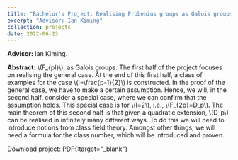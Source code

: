 ```yaml
---
title: "Bachelor's Project: Realising Frobenius groups as Galois groups (2022)"
excerpt: "Advisor: Ian Kiming"
collection: projects
date: 2022-06-23
---
```


**Advisor:** Ian Kiming.

**Abstract:**
\\(F_{pl}\\), as Galois groups. The first half of the project focuses on realising the general case. At the end of this first half, a class of examples for the case \\(l=\frac{p-1}{2}\\) is constructed. In the proof of the general case, we have to make a certain assumption. Hence, we will, in the second half, consider a special case, where we can confirm that the assumption holds. This special case is for \\(l=2\\), i.e., \\(F_{2p}=D_p\\). The main theorem of this second half is that given a quadratic extension, \\(D_p\\) can be realised in infinitely many different ways. To do this we will need to introduce notions from class field theory. Amongst other things, we will need a formula for the class number, which will be introduced and proven.

Download project: [PDF](/files/bachelor.pdf){:target="_blank"}
